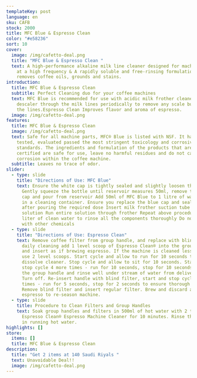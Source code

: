 ```yaml
---
templateKey: post
language: en
sku: CAFB
stock: 2000
title: MFC Blue & Espresso Clean
color: "#e58236"
sort: 10
cover:
  image: /img/cafetto-deal.png
  title: "MFC Blue & Espresso Clean "
  text: A high-performance alkaline milk line cleaner designed for machines used
    at a high frequency & A rapidly soluble and free-rinsing formulation that
    removes coffee oils, grounds and stains.
introduction:
  title: MFC Blue & Espresso Clean
  subtitle: Perfect Cleaning duo for your coffee machines
  text: MFC Blue is recommended for use with acidic milk frother cleaner or
    descaler through the milk lines periodically to remove any scale build up in
    the lines.Espresso Clean Improves flavor and aroma of espresso.
  image: /img/cafetto-deal.png
features:
  title: MFC Blue & Espresso Clean
  image: /img/cafetto-deal.png
  text: Safe for all machine parts, MFC® Blue is listed with NSF. It has been
    tested, evaluated passed the most stringent toxicology and corrosivity
    standards. The ingredients and formulation of the products that are NSF
    certified are safe for use, leave no harmful residues and do not cause
    corrosion within the coffee machine.
  subtitle: Leaves no trace of odor.
slider:
  - type: slide
    title: "Directions of Use: MFC Blue"
    text: Ensure the white cap is tightly sealed and slightly loosen the blue cap.
      Gently squeeze the bottle until reservoir measures 50ml, remove the blue
      cap and pour from reservoir Add 50ml of MFC Blue to 1 litre of warm water
      in a cleaning container. Ensure you replace the blue cap and seal tightly
      after pouring the required dose Insert milk frother suction tube into
      solution Run entire solution through frother Repeat above procedure with 1
      liter of clean water to rinse all the components thoroughly Do not mix
      with other chemicals
  - type: slide
    title: "Directions of Use: Espresso Clean"
    text: Remove coffee filter from group handle, and replace with blind filter. For
      daily cleaning add 1 level scoop of Espresso Clean® into the group handle
      and insert as if brewing espresso. If the machine is cleaned less often,
      use 2 level scoops. Start cycle and allow to run for 10 seconds to
      dissolve cleaner. Stop cycle and allow to sit for 10 seconds. Start and
      stop cycle 4 more times - run for 10 seconds, stop for 10 seconds. Remove
      the group handle and rinse well under stream of water from delivery group.
      Turn off. Re-insert handle with blind filter, start and stop cycle 10
      times - run for 5 seconds, stop for 2 seconds to ensure thorough rinsing.
      Remove blind filter and insert regular filter. Brew and discard a single
      espresso to re-season machine.
  - type: slide
    title: Procedure to Clean Filters and Group Handles
    text: Soak group handles and filters in 500ml of hot water with 2 teaspoons of
      Espresso Clean® Espresso Machine Cleaner for 10 minutes. Rinse thoroughly
      in running hot water.
highlights: []
store:
  items: []
  title: MFC Blue & Espresso Clean
description:
  title: "Get 2 items at 140 Saudi Riyals "
  text: Unavoidable Deal!!
  image: /img/cafetto-deal.png
---
```

